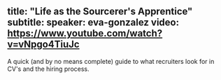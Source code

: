 title: "Life as the Sourcerer's Apprentice"
subtitle:
speaker: eva-gonzalez
video: https://www.youtube.com/watch?v=vNpgo4TiuJc
---
A quick (and by no means complete) guide to what recruiters look for in CV's and the hiring process.